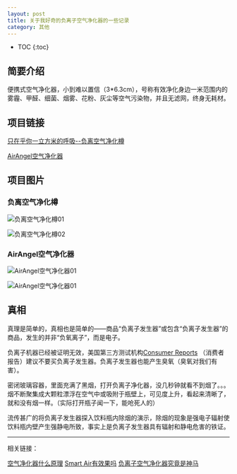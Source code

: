 ```yaml
---
layout: post
title: 关于我好奇的负离子空气净化器的一些记录
category: 其他
---
```

* TOC
{:toc}
## 简要介绍

便携式空气净化器，小到难以置信（3*6.3cm），号称有效净化身边一米范围内的雾霾、甲醛、细菌、烟雾、花粉、灰尘等空气污染物，并且无滤网，终身无耗材。

## 项目链接

[只在乎你一立方米的呼吸--负离空气净化樽](https://izhongchou.taobao.com/dreamdetail.htm?id=20060446)

[AirAngel空气净化器](http://z.jd.com/project/details/29730.html)


## 项目图片

### 负离空气净化樽

![负离空气净化樽01](http://pic.yupoo.com/bztd/GqZOMXO1/oQR0z.jpg)

![负离空气净化樽02](http://pic.yupoo.com/bztd/GqZONIZC/HtN2c.jpg)

### AirAngel空气净化器

![AirAngel空气净化器01](http://pic.yupoo.com/bztd/GqZOO1yx/14CH2X.jpg)

![AirAngel空气净化器01](http://pic.yupoo.com/bztd/GqZOOg40/116d6F.jpg)

## 真相

真理是简单的，真相也是简单的——商品“负离子发生器”或包含“负离子发生器”的商品，发生的并非“负氧离子”，而是电子。

负离子机器已经被证明无效，美国第三方测试机构[Consumer Reports](http://www.consumerreports.org/cro/air-purifiers/buying-guide.htm) （消费者报告）建议不要买负离子发生器。负离子发生器也能产生臭氧（臭氧对我们有害）。

密闭玻璃容器，里面充满了黑烟，打开负离子净化器，没几秒钟就看不到烟了。。。烟不断聚集成大颗粒漂浮在空气中或吸附于瓶壁上，可见度上升，看起来清晰了，就和没有烟一样。（实际打开瓶子闻一下，能呛死人的）

流传甚广的将负离子发生器探入饮料瓶内除烟的演示，除烟的现象是强电子辐射使饮料瓶内壁产生强静电所致，事实上是负离子发生器具有辐射和静电危害的铁证。

---
相关链接：

[空气净化器什么原理](https://www.zhihu.com/question/37466372)
[Smart Air有效果吗](https://www.zhihu.com/question/21951887)
[负离子空气净化器究竟是神马](http://www.guokr.com/post/16617/)
